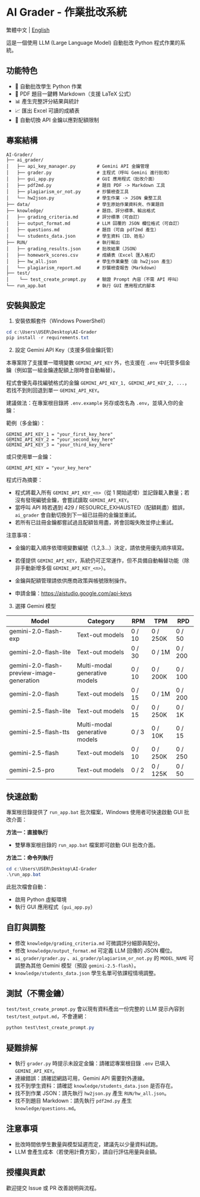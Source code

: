 # AI Grader - 作業批改系統

繁體中文 | [English](README.md)

這是一個使用 LLM (Large Language Model) 自動批改 Python 程式作業的系統。

## 功能特色

- 🤖 自動批改學生 Python 作業
- 📝 PDF 題目一鍵轉 Markdown（支援 LaTeX 公式）
- 📊 產生完整評分結果與統計
- 📈 匯出 Excel 可讀的成績表
- 🔄 自動切換 API 金鑰以應對配額限制

## 專案結構

```
AI-Grader/
├── ai_grader/
│   ├── api_key_manager.py        # Gemini API 金鑰管理
│   ├── grader.py                 # 主程式（呼叫 Gemini 進行批改）
│   ├── gui_app.py                # GUI 應用程式（批改介面）
│   ├── pdf2md.py                 # 題目 PDF -> Markdown 工具
│   ├── plagiarism_or_not.py      # 抄襲檢查工具
│   └── hw2json.py                # 學生作業 -> JSON 彙整工具
├── data/                         # 學生原始作業資料夾、作業題目
├── knowledge/                    # 題目、評分標準、輸出格式
│   ├── grading_criteria.md       # 評分標準（可自訂）
│   ├── output_format.md          # LLM 回覆的 JSON 欄位格式（可自訂）
│   ├── questions.md              # 題目（可由 pdf2md 產生）
│   └── students_data.json        # 學生資料（ID、姓名）
├── RUN/                          # 執行輸出
│   ├── grading_results.json      # 批改結果（JSON）
│   ├── homework_scores.csv       # 成績表（Excel 匯入格式）
│   ├── hw_all.json               # 學生作業彙整（由 hw2json 產生）
│   └── plagiarism_report.md      # 抄襲檢查報告（Markdown）
├── test/
│    └── test_create_prompt.py    # 驗證 Prompt 內容（不需 API 呼叫）
└── run_app.bat 				  # 執行 GUI 應用程式的腳本
```

## 安裝與設定

1) 安裝依賴套件（Windows PowerShell）

```powershell
cd c:\Users\USER\Desktop\AI-Grader
pip install -r requirements.txt
```

2) 設定 Gemini API Key（支援多個金鑰託管）

本專案除了支援單一環境變數 `GEMINI_API_KEY` 外，也支援在 `.env` 中託管多個金鑰（例如當一組金鑰達配額上限時會自動輪替）。

程式會優先尋找編號格式的金鑰 `GEMINI_API_KEY_1, GEMINI_API_KEY_2, ...`，若找不到則回退到單一 `GEMINI_API_KEY`。

建議做法：在專案根目錄將 `.env.example` 另存或改名為 `.env`，並填入你的金鑰：

範例（多金鑰）：

```
GEMINI_API_KEY_1 = "your_first_key_here"
GEMINI_API_KEY_2 = "your_second_key_here"
GEMINI_API_KEY_3 = "your_third_key_here"
```

或只使用單一金鑰：

```
GEMINI_API_KEY = "your_key_here"
```

程式行為摘要：
- 程式將載入所有 `GEMINI_API_KEY_<n>`（從 1 開始遞增）並記錄載入數量；若沒有發現編號金鑰，會嘗試讀取 `GEMINI_API_KEY`。
- 當呼叫 API 時若遇到 429 / RESOURCE_EXHAUSTED（配額耗盡）錯誤，`ai_grader` 會自動切換到下一組已註冊的金鑰並重試。
- 若所有已註冊金鑰都嘗試過且配額皆用盡，將會回報失敗並停止重試。

注意事項：
- 金鑰的載入順序依環境變數編號（1,2,3...）決定，請依使用優先順序填寫。
- 若僅提供 `GEMINI_API_KEY`，系統仍可正常運作，但不具備自動輪替功能（除非手動新增多個 `GEMINI_API_KEY_<n>`）。
- 金鑰與配額管理請依供應商政策與帳號限制操作。

- 申請金鑰：https://aistudio.google.com/api-keys

3) 選擇 Gemini 模型

| Model | Category | RPM | TPM | RPD |
|-------|----------|-----|-----|-----|
| gemini-2.0-flash-exp | Text-out models | 0 / 10 | 0 / 250K | 0 / 50 |
| gemini-2.0-flash-lite | Text-out models | 0 / 30 | 0 / 1M | 0 / 200 |
| gemini-2.0-flash-preview-image-generation | Multi-modal generative models | 0 / 10 | 0 / 200K | 0 / 100 |
| gemini-2.0-flash | Text-out models | 0 / 15 | 0 / 1M | 0 / 200 |
| gemini-2.5-flash-lite | Text-out models | 0 / 15 | 0 / 250K | 0 / 1K |
| gemini-2.5-flash-tts | Multi-modal generative models | 0 / 3 | 0 / 10K | 0 / 15 |
| gemini-2.5-flash | Text-out models | 0 / 10 | 0 / 250K | 0 / 250 |
| gemini-2.5-pro | Text-out models | 0 / 2 | 0 / 125K | 0 / 50 |

## 快速啟動

專案根目錄提供了 `run_app.bat` 批次檔案，Windows 使用者可快速啟動 GUI 批改介面：

**方法一：直接執行**
- 雙擊專案根目錄的 `run_app.bat` 檔案即可啟動 GUI 批改介面。

**方法二：命令列執行**
```powershell
cd c:\Users\USER\Desktop\AI-Grader
.\run_app.bat
```

此批次檔會自動：
- 啟用 Python 虛擬環境
- 執行 GUI 應用程式（`gui_app.py`）

## 自訂與調整

- 修改 `knowledge/grading_criteria.md` 可微調評分細節與配分。
- 修改 `knowledge/output_format.md` 可定義 LLM 回傳的 JSON 欄位。
- `ai_grader/grader.py` 、`ai_grader/plagiarism_or_not.py` 的 `MODEL_NAME` 可調整為其他 Gemini 模型（預設 `gemini-2.5-flash`）。
- `knowledge/students_data.json` 學生名單可依課程情境調整。

## 測試（不需金鑰）

`test/test_create_prompt.py` 會以現有資料產出一份完整的 LLM 提示內容到 `test/test_output.md`，不會連網：

```powershell
python test\test_create_prompt.py
```

## 疑難排解

- 執行 `grader.py` 時提示未設定金鑰：請確認專案根目錄 `.env` 已填入 `GEMINI_API_KEY`。
- 連線錯誤：請確認網路可用，Gemini API 需要對外連線。
- 找不到學生資料：請確認 `knowledge/students_data.json` 是否存在。
- 找不到作業 JSON：請先執行 `hw2json.py` 產生 `RUN/hw_all.json`。
- 找不到題目 Markdown：請先執行 `pdf2md.py` 產生 `knowledge/questions.md`。

## 注意事項

- 批改時間依學生數量與模型延遲而定，建議先以少量資料試跑。
- LLM 會產生成本（若使用計費方案），請自行評估用量與金額。

## 授權與貢獻

歡迎提交 Issue 或 PR 改善說明與流程。